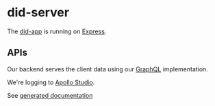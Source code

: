 # did-server

The [did-app](../server-docs/classes/app.app-1.md) is running on [Express](https://expressjs.com/).

## APIs
Our backend serves the client data using our [GraphQL](https://graphql.org/) implementation.

We're logging to [Apollo Studio](https://studio.apollographql.com/org/puzzlepart/graphs).


See [generated documentation](../server-docs/README.md)